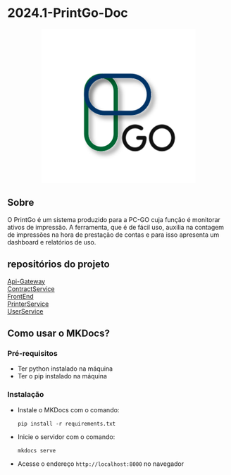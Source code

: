 # 2024.1-PrintGo-Doc

<div align="center">
     <img src="docs/assets/logo/logoPrintGo.svg" height="350px" width="350px">
</div>

## Sobre

O PrintGo é um sistema produzido para a PC-GO cuja função é monitorar ativos de impressão. A ferramenta, que é de fácil uso, auxilia na contagem de impressões na hora de prestação de contas e para isso apresenta um dashboard e relatórios de uso.

## repositórios do projeto

[Api-Gateway](https://github.com/fga-eps-mds/2024.1-PrintGo-ApiGateway)  
[ContractService](https://github.com/fga-eps-mds/2024.1-PrintGo-ContractService)  
[FrontEnd](https://github.com/fga-eps-mds/2024.1-PrintGo-FrontEnd)  
[PrinterService](https://github.com/fga-eps-mds/2024.1-PrintGo-PrinterService)  
[UserService](https://github.com/fga-eps-mds/2024.1-PrintGo-UserService)  

## Como usar o MKDocs?
### Pré-requisitos

- Ter python instalado na máquina
- Ter o pip instalado na máquina

### Instalação

- Instale o MKDocs com o comando:

    ```
    pip install -r requirements.txt
    ```

- Inicie o servidor com o comando:

    ```
    mkdocs serve
    ```

- Acesse o endereço `http://localhost:8000` no navegador
